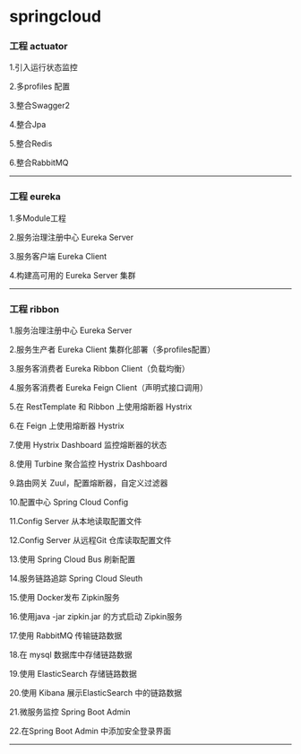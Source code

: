 # springcloud
<h3>工程 actuator</h3>
<p>1.引入运行状态监控</p>
<p>2.多profiles 配置</p>
<p>3.整合Swagger2</p>
<p>4.整合Jpa</p>
<p>5.整合Redis</p>
<p>6.整合RabbitMQ</p>
<hr>
<h3>工程 eureka</h3>
<p>1.多Module工程</p>
<p>2.服务治理注册中心 Eureka Server</p>
<p>3.服务客户端 Eureka Client</p>
<p>4.构建高可用的 Eureka Server 集群</p>
<hr>
<h3>工程 ribbon</h3>
<p>1.服务治理注册中心 Eureka Server</p>
<p>2.服务生产者 Eureka Client 集群化部署（多profiles配置）</p>
<p>3.服务客消费者 Eureka Ribbon Client（负载均衡）</p>
<p>4.服务客消费者 Eureka Feign Client（声明式接口调用）</p>
<p>5.在 RestTemplate 和 Ribbon 上使用熔断器 Hystrix</p>
<p>6.在 Feign 上使用熔断器 Hystrix</p>
<p>7.使用 Hystrix Dashboard 监控熔断器的状态</p>
<p>8.使用 Turbine 聚合监控 Hystrix Dashboard</p>
<p>9.路由网关 Zuul，配置熔断器，自定义过滤器</p>
<p>10.配置中心 Spring Cloud Config</p>
<p>11.Config Server 从本地读取配置文件</p>
<p>12.Config Server 从远程Git 仓库读取配置文件</p>
<p>13.使用 Spring Cloud Bus 刷新配置</p>
<p>14.服务链路追踪 Spring Cloud Sleuth</p>
<p>15.使用 Docker发布 Zipkin服务</p>
<p>16.使用java -jar zipkin.jar 的方式启动 Zipkin服务</p>
<p>17.使用 RabbitMQ 传输链路数据</p>
<p>18.在 mysql 数据库中存储链路数据</p>
<p>19.使用 ElasticSearch 存储链路数据</p>
<p>20.使用 Kibana 展示ElasticSearch 中的链路数据</p>
<p>21.微服务监控 Spring Boot Admin</p>
<p>22.在Spring Boot Admin 中添加安全登录界面 </p>
<hr>

